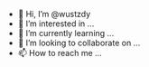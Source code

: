 - 👋 Hi, I’m @wustzdy
- 👀 I’m interested in ...
- 🌱 I’m currently learning ...
- 💞️ I’m looking to collaborate on ...
- 📫 How to reach me ...

<!---
wustzdy/wustzdy is a ✨ special ✨ repository because its `README.md` (this file) appears on your GitHub profile.
You can click the Preview link to take a look at your changes.
--->
